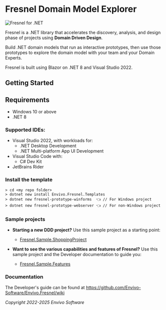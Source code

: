 # Fresnel Domain Model Explorer

<picture id="fresnel_logo">
  <source media="(prefers-color-scheme: dark)" srcset="https://www.envivo.co.uk/images/white_fg_transparent_bg_for_docs.png">
  
  <img alt="Fresnel for .NET" src="https://www.envivo.co.uk/images/color_fg_transparent_bg_for_docs.png">
</picture>

Fresnel is a .NET library that accelerates the discovery, analysis, and design phase of projects using **Domain Driven Design**.

Build .NET domain models that run as interactive prototypes, then use those prototypes to explore the domain model with your team and your Domain Experts.

Fresnel is built using Blazor on .NET 8 and Visual Studio 2022.

## Getting Started

<!-- Copy this from Fresnel.Wiki/getting-started.md -->
## Requirements

- Windows 10 or above
- .NET 8
### Supported IDEs:
- Visual Studio 2022, with workloads for:
  - .NET Desktop Development
  - .NET Multi-platform App UI Development
- Visual Studio Code with:
  - C# Dev Kit
- JetBrains Rider

<!-- Copy this from Fresnel.Wiki/create-a-new-prototype.md -->
### Install the template
```
> cd <my repo folder>
> dotnet new install Envivo.Fresnel.Templates
> dotnet new fresnel-prototype-winforms  👈 // For Windows project
> dotnet new fresnel-prototype-webserver 👈 // For non-Windows project
``` 

### Sample projects

- **Starting a new DDD project?** Use this sample project as a starting point:
  - [Fresnel.Sample.ShoppingProject](https://github.com/Envivo-Software/Fresnel.Sample.ShoppingProject)

- **Want to see the various capabilities and features of Fresnel?** Use this sample project and the Developer documentation to guide you:
  - [Fresnel.Sample.Features](https://github.com/Envivo-Software/Fresnel.Sample.Features)

### Documentation
The Developer's guide can be found at https://github.com/Envivo-Software/Envivo.Fresnel/wiki

*Copyright 2022-2025 Envivo Software*
